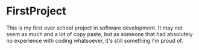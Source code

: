 # FirstProject

This is my first ever school project in software development. It may not seem as much and a lot of copy paste, but as someone that had absolutely
no experience with coding whatsoever, it's still something i'm proud of.
